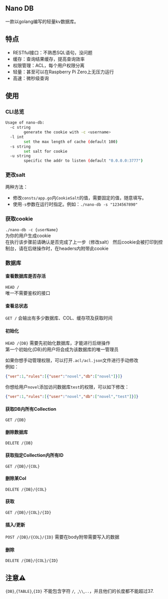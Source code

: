 ## Nano DB
一款以golang编写的轻量kv数据库。

## 特点
- RESTful接口：不熟悉SQL语句，没问题
- 缓存：查询结果缓存，提高查询效率
- 权限管理：ACL，每个用户权限分离
- 轻量：甚至可以在Raspberry Pi Zero上无压力运行
- 高速：微秒级查询

## 使用
### CLI总览
```sh
Usage of nano-db:
  -c string
        generate the cookie with -c <username>
  -l int
        set the max length of cache (default 100)
  -s string
        set salt for cookie
  -u string
        specific the addr to listen (default "0.0.0.0:3777")
```
### 更改salt
两种方法：
- 修改`consts/app.go`内`CookieSalt`的值，需要固定的值，随意填写。  
- 使用`-s`参数在运行时指定。例如：`./nano-db -s "1234567890"`
### 获取cookie
`./nano-db -c {userName}`  
为你的用户生成cookie  
在执行该步骤前请确认是否完成了上一步（修改salt）
然后cookie会被打印到控制台，请在后继操作时，在headers内附带此cookie

### 数据库
#### 查看数据库是否存活
`HEAD /`  
唯一不需要鉴权的接口  

#### 查看总状态
`GET /`
会输出有多少数据库、COL、缓存项及获取时间

#### 初始化
`HEAD /{DB}`
需要先初始化数据库，才能进行后继操作  
第一个初始化{DB}的用户将会成为该数据库的唯一管理员  

如果你想手动管理权限，可以打开`.acl/acl.json`文件进行手动修改  
例如：
```json
{"ver":1,"rules":[{"user":"novel","db":["novel"]}]}
```
你想给用户`novel`添加访问数据库`test`的权限，可以如下修改：
```json
{"ver":1,"rules":[{"user":"novel","db":["novel","test"]}]}
```

#### 获取DB内所有Collection
`GET /{DB}`

#### 删除数据库
`DELETE /{DB}`

#### 获取指定Collection内所有ID
`GET /{DB}/{COL}`

#### 删除某Col
`DELETE /{DB}/{COL}`

#### 获取
`GET /{DB}/{COL}/{ID}`

#### 插入/更新
`POST /{DB}/{COL}/{ID}`
需要在body附带需要写入的数据

#### 删除
`DELETE /{DB}/{COL}/{ID}`


## 注意⚠️
`{DB}`,`{TABLE}`,`{ID}` 不能包含字符 `/`,` `,`\\`,`..`，并且他们的长度都不能超过37.


